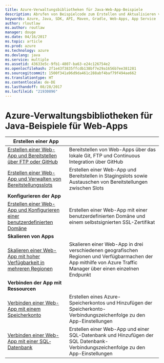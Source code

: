 ```yaml
---
title: Azure-Verwaltungsbibliotheken für Java-Web-App-Beispiele
description: Abrufen von Beispielcode zum Erstellen und Aktualisieren von in App Service gehosteten Azure-Web-Apps mit den Azure-Verwaltungsbibliotheken für Java
keywords: Azure, Java, SDK, API, Maven, Gradle, Web-Apps, App Service
author: rloutlaw
ms.author: routlaw
manager: douge
ms.date: 04/16/2017
ms.topic: article
ms.prod: azure
ms.technology: azure
ms.devlang: java
ms.service: multiple
ms.assetid: 43633e5c-9fb1-4807-ba63-e24c126754e2
ms.openlocfilehash: 2f1e43f3835ffcdb138bf7e29a1656b7ee381281
ms.sourcegitcommit: 1500f341a96d9da461c288abf4baf79f494ae662
ms.translationtype: HT
ms.contentlocale: de-DE
ms.lasthandoff: 08/28/2017
ms.locfileid: "21930896"
---
```

# <a name="azure-management-libraries-for-java-samples-for-web-apps"></a>Azure-Verwaltungsbibliotheken für Java-Beispiele für Web-Apps

| **Erstellen einer App** ||
|---|---|
| [Erstellen einer Web-App und Bereitstellen über FTP oder GitHub][1] | Bereitstellen von Web-Apps über das lokale Git, FTP und Continuous Integration über GitHub |
| [Erstellen einer Web-App und Verwalten von Bereitstellungsslots][2] | Erstellen einer Web-App und Bereitstellen in Stagingslots sowie Austauschen von Bereitstellungen zwischen Slots |
| **Konfigurieren der App** ||
| [Erstellen einer Web-App und Konfigurieren einer benutzerdefinierten Domäne][3] | Erstellen einer Web-App mit einer benutzerdefinierten Domäne und einem selbstsignierten SSL-Zertifikat |
| **Skalieren von Apps** ||
| [Skalieren einer Web-App mit hoher Verfügbarkeit in mehreren Regionen][4] | Skalieren einer Web-App in drei verschiedenen geografischen Regionen und Verfügbarmachen der App mithilfe von Azure Traffic Manager über einen einzelnen Endpunkt | 
| **Verbinden der App mit Ressourcen** ||
| [Verbinden einer Web-App mit einem Speicherkonto][5] | Erstellen eines Azure-Speicherkontos und Hinzufügen der Speicherkonto-Verbindungszeichenfolge zu den App-Einstellungen |
| [Verbinden einer Web-App mit einer SQL­Datenbank][6] | Erstellen einer Web-App und einer SQL-Datenbank und Hinzufügen der SQL Datenbank-Verbindungszeichenfolge zu den App-Einstellungen |

[1]: java-sdk-configure-webapp-sources.md
[2]: https://azure.microsoft.com/resources/samples/app-service-java-manage-staging-and-production-slots-for-web-apps/
[3]: https://azure.microsoft.com/resources/samples/app-service-java-manage-web-apps-with-custom-domains/
[4]: https://azure.microsoft.com/resources/samples/app-service-java-scale-web-apps-on-linux/
[5]: https://azure.microsoft.com/resources/samples/app-service-java-manage-storage-connections-for-web-apps/
[6]: https://azure.microsoft.com/resources/samples/app-service-java-manage-data-connections-for-web-apps/